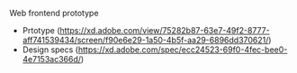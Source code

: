 Web frontend prototype
- Prtotype (https://xd.adobe.com/view/75282b87-63e7-49f2-8777-aff741539434/screen/f90e6e29-1a50-4b5f-aa29-6896dd370621/)
- Design specs (https://xd.adobe.com/spec/ecc24523-69f0-4fec-bee0-4e7153ac366d/)
